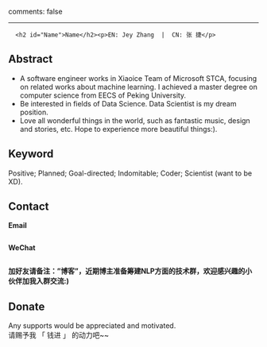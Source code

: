 comments: false

--------------



<div class="main-inner">
        <div id="content" class="content">


  <div id="posts" class="posts-expand">


      <h2 id="Name">Name</h2><p>EN: Jey Zhang  |  CN: 张 捷</p>
<h2 id="Abstract">Abstract</h2><ul>
<li>A software engineer works in Xiaoice Team of Microsoft STCA, focusing on related works about machine learning. I achieved a master degree on computer science from EECS of Peking University.</li>
<li>Be interested in fields of Data Science. Data Scientist is my dream position.</li>
<li>Love all wonderful things in the world, such as fantastic music, design and stories, etc. Hope to experience more beautiful things:). </li>
</ul>
<h2 id="Keyword">Keyword</h2><p>Positive; Planned; Goal-directed; Indomitable; Coder; Scientist (want to be XD).</p>
<h2 id="Contact">Contact</h2><p><strong>Email</strong></p>
<p><a href="http://i.imgur.com/HzMvtp6.gif" class="fancybox" rel="group"><img src="http://i.imgur.com/HzMvtp6.gif" alt=""></a></p>
<p><strong>WeChat</strong></p>
<p><a href="https://i.imgur.com/IIkBQBj.jpg" class="fancybox" rel="group"><img src="https://i.imgur.com/IIkBQBj.jpg" alt=""></a></p>
<p><strong>加好友请备注：”博客”，近期博主准备筹建NLP方面的技术群，欢迎感兴趣的小伙伴加我入群交流:)</strong></p>
<h2 id="Donate">Donate</h2><p>Any supports would be appreciated and motivated.<br>请赐予我 「 钱进 」 的动力吧~~</p>
<p><a href="http://i.imgur.com/tTBAnzw.png" class="fancybox" rel="group"><img src="http://i.imgur.com/tTBAnzw.png" alt=""></a></p>


  </div>
